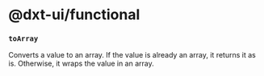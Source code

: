 # @dxt-ui/functional

### `toArray`
Converts a value to an array. If the value is already an array, it returns it as is.
Otherwise, it wraps the value in an array.
